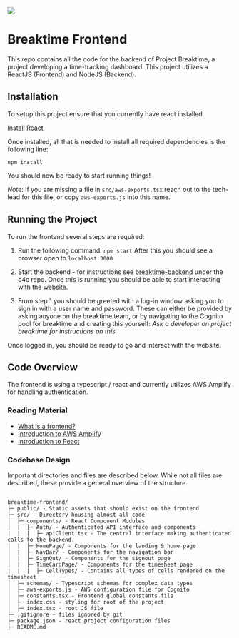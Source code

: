 ![](https://static.wixstatic.com/media/1193ef_371853f9145b445fb883f16ed7741b60~mv2.jpg/v1/crop/x_0,y_2,w_1842,h_332/fill/w_466,h_84,al_c,q_80,usm_0.66_1.00_0.01,enc_auto/Breaktime%20Logo%20Comfortaa-2.jpg)

# Breaktime Frontend

This repo contains all the code for the backend of Project Breaktime, a project developing a time-tracking dashboard. This project utilizes a ReactJS (Frontend) and NodeJS (Backend).

## Installation

To setup this project ensure that you currently have react installed.

[Install React](https://legacy.reactjs.org/docs/getting-started.html)

Once installed, all that is needed to install all required dependencies is the following line:

```
npm install
```

You should now be ready to start running things!

_Note_: If you are missing a file in `src/aws-exports.tsx` reach out to the tech-lead for this file, or copy `aws-exports.js` into this name.

## Running the Project

To run the frontend several steps are required:

1.  Run the following command: `npm start` After this you should see a browser open to `localhost:3000`.

2.  Start the backend - for instructions see [breaktime-backend](https://github.com/Code-4-Community/breaktime-backend) under the c4c repo. Once this is running you should be able to start interacting with the website.

3.  From step 1 you should be greeted with a log-in window asking you to sign in with a user name and password. These can either be provided by asking anyone on the breaktime team, or by navigating to the Cognito pool for breaktime and creating this yourself: _Ask a developer on project breaktime for instructions on this_

Once logged in, you should be ready to go and interact with the website.

## Code Overview

The frontend is using a typescript / react and currently utilizes AWS Amplify for handling authentication.

### Reading Material

- [What is a frontend?](https://www.freecodecamp.org/news/front-end-developer-what-is-front-end-development-explained-in-plain-english/)
- [Introduction to AWS Amplify](https://docs.amplify.aws/)
- [Introduction to React](https://react.dev/learn)

### Codebase Design

Important directories and files are described below. While not all files are described, these provide a general overview of the structure.

```

breaktime-frontend/
├─ public/ - Static assets that should exist on the frontend
├─ src/ - Directory housing almost all code
│  ├─ components/ - React Component Modules
│  |  ├─ Auth/ - Authenticated API interface and components
|  |  |  ├─ apiClient.tsx - The central interface making authenticated calls to the backend.
│  |  ├─ HomePage/ - Components for the landing & home page
│  |  ├─ NavBar/ - Components for the navigation bar
│  |  ├─ SignOut/ - Components for the signout page
│  |  ├─ TimeCardPage/ - Components for the timesheet page
|  |  |  ├─ CellTypes/ - Contains all types of cells rendered on the timesheet
│  ├─ schemas/ - Typescript schemas for complex data types
│  ├─ aws-exports.js - AWS configuration file for Cognito
│  ├─ constants.tsx - Frontend global constants file
│  ├─ index.css - styling for root of the project
│  ├─ index.tsx - root JS file
├─ .gitignore - files ignored by git
├─ package.json - react project configuration files
├─ README.md
```
